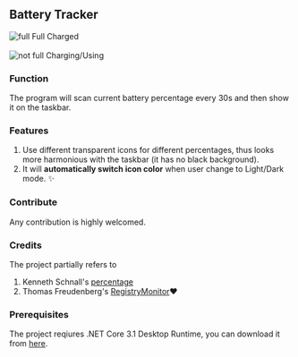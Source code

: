 ﻿## Battery Tracker
![full](https://raw.githubusercontent.com/myfix16/BatteryTrackerWinform/master/showcase1.png) Full Charged <br></br>
![not full](https://github.com/myfix16/BatteryTrackerWinform/raw/master/showcase2.png) Charging/Using
### Function
The program will scan current battery percentage every 30s and then show it on the taskbar.
### Features
1. Use different transparent icons for different percentages, thus looks more harmonious with the taskbar (it has no black background).
2. It will **automatically switch icon color** when user change to Light/Dark mode. ✨
### Contribute
Any contribution is highly welcomed.
### Credits
The project partially refers to
1. Kenneth Schnall's [percentage](https://github.com/kas/percentage)
2. Thomas Freudenberg's [RegistryMonitor](https://www.codeproject.com/Articles/4502/RegistryMonitor-a-NET-wrapper-class-for-RegNotifyC)❤
### Prerequisites
The project reqiures .NET Core 3.1 Desktop Runtime, you can download it from [here](https://dotnet.microsoft.com/download/dotnet-core/3.1).
